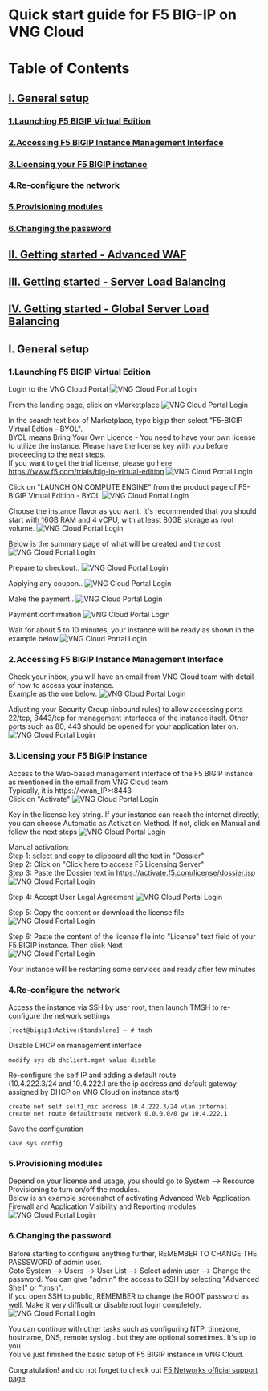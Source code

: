 # Quick start guide for F5 BIG-IP on VNG Cloud
# Table of Contents
## [I. General setup](#I)
### [1.Launching F5 BIGIP Virtual Edition](#I1)
### [2.Accessing F5 BIGIP Instance Management Interface](#I2)
### [3.Licensing your F5 BIGIP instance](#I3)
### [4.Re-configure the network](#I4)
### [5.Provisioning modules](#I5)
### [6.Changing the password](#I6)
## <a href='/waf/README.md'>II. Getting started - Advanced WAF</a>
## <a href='/slb/README.md'>III. Getting started - Server Load Balancing</a>
## <a href='/gslb/README.md'>IV. Getting started - Global Server Load Balancing</a>

## I. General setup <a name="I"></a>
### 1.Launching F5 BIGIP Virtual Edition <a name="I1"></a>
Login to the VNG Cloud Portal
![VNG Cloud Portal Login](/img/vng-portal-login.png)

From the landing page, click on vMarketplace
![VNG Cloud Portal Login](/img/vng-portal-landingpage.png)

In the search text box of Marketplace, type bigip then select "F5-BIGIP Virtual Edtion - BYOL".<br>
BYOL means Bring Your Own Licence - You need to have your own license to utilize the instance. Please have the license key with you before proceeding to the next steps.<br>
If you want to get the trial license, please go here https://www.f5.com/trials/big-ip-virtual-edition
![VNG Cloud Portal Login](/img/vng-portal-marketplace-search-bigip.png)

Click on "LAUNCH ON COMPUTE ENGINE" from the product page of F5-BIGIP Virtual Edition - BYOL
![VNG Cloud Portal Login](/img/vng-portal-launch-bigip.png)

Choose the instance flavor as you want. It's recommended that you should start with 16GB RAM and 4 vCPU, with at least 80GB storage as root volume.
![VNG Cloud Portal Login](/img/vng-portal-bigip-instance-config.png)

Below is the summary page of what will be created and the cost
![VNG Cloud Portal Login](/img/vng-portal-bigip-launch-summary.png)

Prepare to checkout..
![VNG Cloud Portal Login](/img/vng-portal-checkout.png)

Applying any coupon..
![VNG Cloud Portal Login](/img/vng-bigip-checkout2.png)

Make the payment..
![VNG Cloud Portal Login](/img/vng-bigip-cloud-checkout3.png)

Payment confirmation
![VNG Cloud Portal Login](/img/vng-big-ip-checkout-done.png)

Wait for about 5 to 10 minutes, your instance will be ready as shown in the example below
![VNG Cloud Portal Login](/img/vng-bigip-instance-detail.png)

### 2.Accessing F5 BIGIP Instance Management Interface <a name="I2"></a>
Check your inbox, you will have an email from VNG Cloud team with detail of how to access your instance.<br>
Example as the one below:
![VNG Cloud Portal Login](/img/vng-bigip-logindetail.png)

Adjusting your Security Group (inbound rules) to allow accessing ports 22/tcp, 8443/tcp for management interfaces of the instance itself. Other ports such as 80, 443 should be opened for your application later on.
![VNG Cloud Portal Login](/img/vng-securitygroup.png)

### 3.Licensing your F5 BIGIP instance <a name="I3"></a>
Access to the Web-based management interface of the F5 BIGIP instance as mentioned in the email from VNG Cloud team.<br>
Typically, it is https://<wan_IP>:8443<br>
Click on "Activate"
![VNG Cloud Portal Login](/img/vng-bigip-license.png)

Key in the license key string. If your instance can reach the internet directly, you can choose Automatic as Activation Method. If not, click on Manual and follow the next steps
![VNG Cloud Portal Login](/img/vng-bigip-license-key.png)

Manual activation:<br>
Step 1: select and copy to clipboard all the text in "Dossier"<br>
Step 2: Click on "Click here to access F5 Licensing Server"<br>
Step 3: Paste the Dossier text in https://activate.f5.com/license/dossier.jsp
![VNG Cloud Portal Login](/img/license-activate1.png)

Step 4: Accept User Legal Agreement
![VNG Cloud Portal Login](/img/license-activate2.png)

Step 5: Copy the content or download the license file
![VNG Cloud Portal Login](/img/license-activate3.png)

Step 6: Paste the content of the license file into "License" text field of your F5 BIGIP instance. Then click Next<br>
![VNG Cloud Portal Login](/img/license-activate4.png)

Your instance will be restarting some services and ready after few minutes
### 4.Re-configure the network <a name="I4"></a>

Access the instance via SSH by user root, then launch TMSH to re-configure the network settings
```
[root@bigip1:Active:Standalone] ~ # tmsh
```
Disable DHCP on management interface
```
modify sys db dhclient.mgmt value disable
```
Re-configure the self IP and adding a default route<br>
(10.4.222.3/24 and 10.4.222.1 are the ip address and default gateway assigned by DHCP on VNG Cloud on instance start)
```
create net self self1_nic address 10.4.222.3/24 vlan internal
create net route defaultroute network 0.0.0.0/0 gw 10.4.222.1
```
Save the configuration
```
save sys config
```

### 5.Provisioning modules <a name="I5"></a>
Depend on your license and usage, you should go to System --> Resource Provisioning to turn on/off the modules.<br>
Below is an example screenshot of activating Advanced Web Application Firewall and Application Visibility and Reporting modules.
![VNG Cloud Portal Login](/img/vng-bigip-provisioning.png)

### 6.Changing the password <a name="I6"></a>
Before starting to configure anything further, REMEMBER TO CHANGE THE PASSSWORD of admin user.<br>
Goto System --> Users --> User List --> Select admin user --> Change the password. You can give "admin" the access to SSH by selecting "Advanced Shell" or "tmsh".<br>
If you open SSH to public, REMEMBER to change the ROOT password as well. Make it very difficult or disable root login completely.
![VNG Cloud Portal Login](/img/change-password.png)

You can continue with other tasks such as configuring NTP, timezone, hostname, DNS, remote syslog.. but they are optional sometimes. It's up to you.<br>
You've just finished the basic setup of F5 BIGIP instance in VNG Cloud.<br>

Congratulation! and do not forget to check out <a href='https://support.f5.com/csp/home'>F5 Networks official support page</a>

